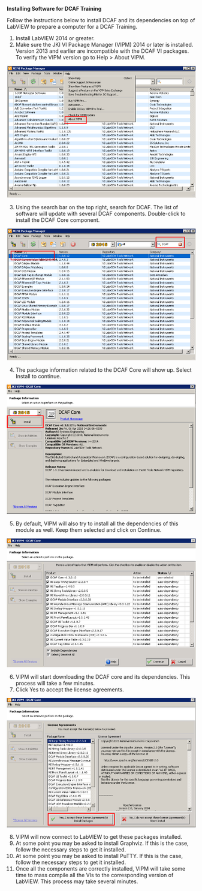 **Installing Software for DCAF Training**

Follow the instructions below to install DCAF and its dependencies on top of LabVIEW to prepare a computer for a DCAF Training.

1. Install LabVIEW 2014 or greater. 
2. Make sure the JKI VI Package Manager (VIPM) 2014 or later is installed. Version 2013 and earlier are incompatible with the DCAF VI packages. To verify the VIPM version go to Help > About VIPM.

![VIPM version.png](Pictures/VIPMversion.png)

3. Using the search bar on the top right, search for DCAF. The list of software will update with several DCAF components. Double-click to install the DCAF Core component. 

![DCAF Core.png](Pictures/DCAFCore.png)

4. The package information related to the DCAF Core will show up. Select Install to continue. 

![Install DCAF Core.png](Pictures/InstallDCAFCore.png)

5. By default, VIPM will also try to install all the dependencies of this module as well. Keep them selected and click on Continue.

![Dependencies Continue.png](Pictures/DependenciesContinue.png)

6. VIPM will start downloading the DCAF core and its dependencies. This process will take a few minutes. 
7. Click Yes to accept the license agreements.

![Yes License.png](Pictures/YesLicense.png)

8. VIPM will now connect to LabVIEW to get these packages installed.
9. At some point you may be asked to install Graphviz. If this is the case, follow the necessary steps to get it installed. 
10. At some point you may be asked to install PuTTY. If this is the case, follow the necessary steps to get it installed. 
11. Once all the components are correctly installed, VIPM will take some time to mass compile all the VIs to the corresponding version of LabVIEW. This process may take several minutes. 
